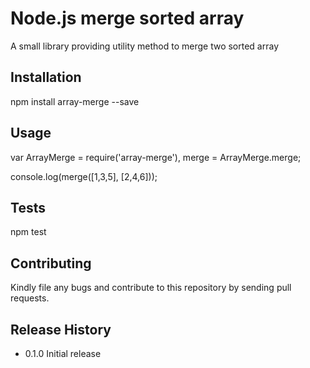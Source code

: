 Node.js merge sorted array
=========

A small library providing utility method to merge two sorted array

## Installation

  npm install array-merge --save

## Usage

  var ArrayMerge = require('array-merge'),
      merge = ArrayMerge.merge;

  console.log(merge([1,3,5], [2,4,6]));

## Tests

  npm test

## Contributing

Kindly file any bugs and contribute to this repository by sending pull requests.

## Release History

* 0.1.0 Initial release